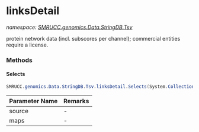 ﻿# linksDetail
_namespace: [SMRUCC.genomics.Data.StringDB.Tsv](./index.md)_

protein network data (incl. subscores per channel); commercial entities require a license.



### Methods

#### Selects
```csharp
SMRUCC.genomics.Data.StringDB.Tsv.linksDetail.Selects(System.Collections.Generic.IEnumerable{Microsoft.VisualBasic.Data.csv.DocumentStream.EntityObject},System.Collections.Generic.IEnumerable{SMRUCC.genomics.Data.StringDB.Tsv.linksDetail},System.Collections.Generic.Dictionary{System.String,System.String})
```


|Parameter Name|Remarks|
|--------------|-------|
|source|-|
|maps|-|



